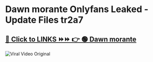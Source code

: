 
 # Dawn morante Onlyfans Leaked - Update Files tr2a7

## <h2><a href="https://clipsfans.com/Dawn_morante&ref=git">🔗 Click to LINKS ⏩⏩ 👉 🟢 Dawn morante </a></h2>

<a href="https://clipsfans.com/Dawn_morante&ref=git" rel="nofollow" data-target="animated-image.originalLink"><img src="https://i.ibb.co.com/xMMVF88/686577567.gif" alt="Viral Video Original" style="max-width: 100%; display: inline-block;" data-target="animated-image.originalImage"></a>

